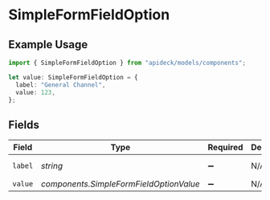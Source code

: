 # SimpleFormFieldOption

## Example Usage

```typescript
import { SimpleFormFieldOption } from "apideck/models/components";

let value: SimpleFormFieldOption = {
  label: "General Channel",
  value: 123,
};
```

## Fields

| Field                                   | Type                                    | Required                                | Description                             | Example                                 |
| --------------------------------------- | --------------------------------------- | --------------------------------------- | --------------------------------------- | --------------------------------------- |
| `label`                                 | *string*                                | :heavy_minus_sign:                      | N/A                                     | General Channel                         |
| `value`                                 | *components.SimpleFormFieldOptionValue* | :heavy_minus_sign:                      | N/A                                     |                                         |